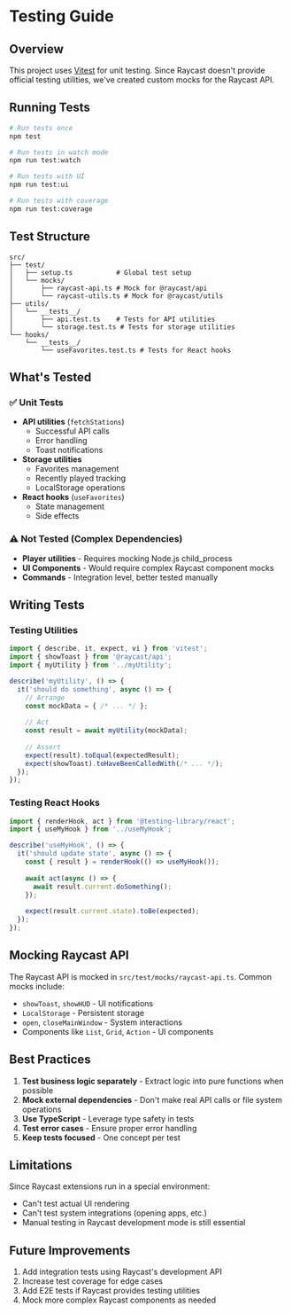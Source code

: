 # Testing Guide

## Overview

This project uses [Vitest](https://vitest.dev/) for unit testing. Since Raycast doesn't provide official testing utilities, we've created custom mocks for the Raycast API.

## Running Tests

```bash
# Run tests once
npm test

# Run tests in watch mode
npm run test:watch

# Run tests with UI
npm run test:ui

# Run tests with coverage
npm run test:coverage
```

## Test Structure

```
src/
├── test/
│   ├── setup.ts           # Global test setup
│   └── mocks/
│       ├── raycast-api.ts # Mock for @raycast/api
│       └── raycast-utils.ts # Mock for @raycast/utils
├── utils/
│   └── __tests__/
│       ├── api.test.ts    # Tests for API utilities
│       └── storage.test.ts # Tests for storage utilities
└── hooks/
    └── __tests__/
        └── useFavorites.test.ts # Tests for React hooks
```

## What's Tested

### ✅ Unit Tests
- **API utilities** (`fetchStations`)
  - Successful API calls
  - Error handling
  - Toast notifications
- **Storage utilities** 
  - Favorites management
  - Recently played tracking
  - LocalStorage operations
- **React hooks** (`useFavorites`)
  - State management
  - Side effects

### ⚠️ Not Tested (Complex Dependencies)
- **Player utilities** - Requires mocking Node.js child_process
- **UI Components** - Would require complex Raycast component mocks
- **Commands** - Integration level, better tested manually

## Writing Tests

### Testing Utilities

```typescript
import { describe, it, expect, vi } from 'vitest';
import { showToast } from '@raycast/api';
import { myUtility } from '../myUtility';

describe('myUtility', () => {
  it('should do something', async () => {
    // Arrange
    const mockData = { /* ... */ };
    
    // Act
    const result = await myUtility(mockData);
    
    // Assert
    expect(result).toEqual(expectedResult);
    expect(showToast).toHaveBeenCalledWith(/* ... */);
  });
});
```

### Testing React Hooks

```typescript
import { renderHook, act } from '@testing-library/react';
import { useMyHook } from '../useMyHook';

describe('useMyHook', () => {
  it('should update state', async () => {
    const { result } = renderHook(() => useMyHook());
    
    await act(async () => {
      await result.current.doSomething();
    });
    
    expect(result.current.state).toBe(expected);
  });
});
```

## Mocking Raycast API

The Raycast API is mocked in `src/test/mocks/raycast-api.ts`. Common mocks include:

- `showToast`, `showHUD` - UI notifications
- `LocalStorage` - Persistent storage
- `open`, `closeMainWindow` - System interactions
- Components like `List`, `Grid`, `Action` - UI components

## Best Practices

1. **Test business logic separately** - Extract logic into pure functions when possible
2. **Mock external dependencies** - Don't make real API calls or file system operations
3. **Use TypeScript** - Leverage type safety in tests
4. **Test error cases** - Ensure proper error handling
5. **Keep tests focused** - One concept per test

## Limitations

Since Raycast extensions run in a special environment:
- Can't test actual UI rendering
- Can't test system integrations (opening apps, etc.)
- Manual testing in Raycast development mode is still essential

## Future Improvements

1. Add integration tests using Raycast's development API
2. Increase test coverage for edge cases
3. Add E2E tests if Raycast provides testing utilities
4. Mock more complex Raycast components as needed